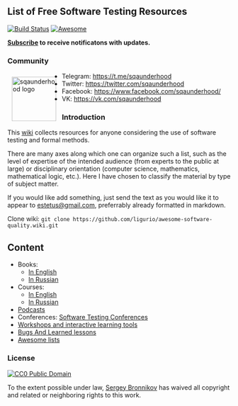 ## List of Free Software Testing Resources

[![Build Status](https://travis-ci.org/ligurio/awesome-software-quality.svg?branch=master)](https://travis-ci.org/ligurio/awesome-software-quality)
[![Awesome](https://cdn.rawgit.com/sindresorhus/awesome/d7305f38d29fed78fa85652e3a63e154dd8e8829/media/badge.svg)](https://github.com/sindresorhus/awesome)

**[Subscribe](https://github.com/ligurio/awesome-software-quality/subscription) to receive notificatons with updates.**

### Community

<img src="sqaunderhood-logo.svg" align="left" alt="sqaunderhood logo" width="100" style="padding: 10px;"/>

- Telegram: https://t.me/sqaunderhood
- Twitter: https://twitter.com/sqaunderhood
- Facebook: https://www.facebook.com/sqaunderhood/
- VK: https://vk.com/sqaunderhood

### Introduction

This [wiki](https://github.com/ligurio/awesome-software-quality/wiki) collects resources for anyone considering the use of software testing and formal methods. 

There are many axes along which one can organize such a list, such as the level of expertise of the intended audience (from experts to the public at large) or disciplinary orientation (computer science, mathematics, mathematical logic, etc.). Here I have chosen to classify the material by type of subject matter.
    
If you would like add something, just send the text as you would like it to appear to estetus@gmail.com, preferrably already formatted in markdown.

Clone wiki: `git clone https://github.com/ligurio/awesome-software-quality.wiki.git`

## Content

* Books:
  * [In English](https://github.com/ligurio/awesome-software-quality/wiki/books-in-english)
  * [In Russian](https://github.com/ligurio/awesome-software-quality/wiki/books-in-russian)
* Courses:
  * [In English](https://github.com/ligurio/awesome-software-quality/wiki/courses-in-english)
  * [In Russian](https://github.com/ligurio/awesome-software-quality/wiki/courses-in-russian)
* [Podcasts](https://github.com/ligurio/awesome-software-quality/wiki/Podcasts)
* Conferences: [Software Testing Conferences](http://testingconferences.org/)
* [Workshops and interactive learning tools](#workshops-and-interactive-learning-tools)
* [Bugs And Learned lessons](https://github.com/ligurio/awesome-software-quality/wiki/bugs-and-learned-lessons)
* [Awesome lists](https://github.com/ligurio/awesome-software-quality/wiki/links-collections)

### License

[![CC0 Public Domain](http://i.creativecommons.org/p/zero/1.0/88x31.png)](http://creativecommons.org/publicdomain/zero/1.0/)

To the extent possible under law, [Sergey Bronnikov](https://bronevichok.ru) has
waived all copyright and related or neighboring rights to this work.
